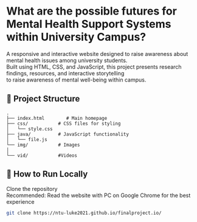 # What are the possible futures for Mental Health Support Systems within University Campus?
A responsive and interactive website designed to raise awareness about mental health issues among university students.<br>
Built using HTML, CSS, and JavaScript, this project presents research findings, resources, and interactive storytelling<br> 
to raise awareness of mental well-being within campus.
## 📂 Project Structure
```text
.
├── index.html        # Main homepage
├── css/           # CSS files for styling
│   └── style.css
├── java/          # JavaScript functionality
│   └── file.js
└── img/           # Images
│
└── vid/           #Videos
```
## 🚀 How to Run Locally
Clone the repository<br>
Recommended: Read the website with PC on Google Chrome for the best experience
   ```bash
   git clone https://ntu-luke2021.github.io/finalproject.io/
